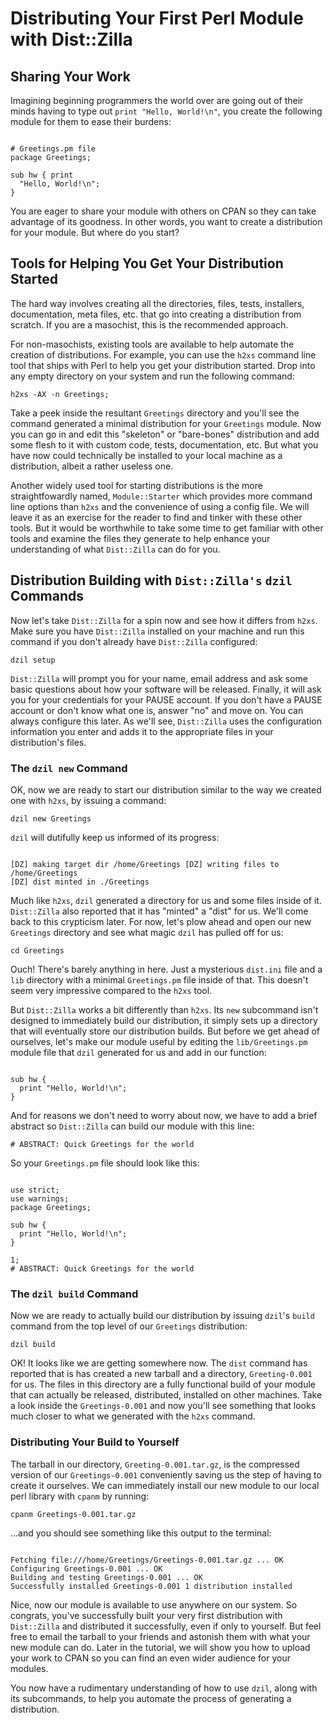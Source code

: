 # Distributing Your First Perl Module with Dist::Zilla

## Sharing Your Work

Imagining beginning programmers the world over are going out of their minds
having to type out `print "Hello, World!\n"`, you create the following module
for them to ease their burdens:

```

# Greetings.pm file
package Greetings;

sub hw { print
  "Hello, World!\n";
}

```

You are eager to share your module with others on CPAN so they can take
advantage of its goodness. In other words, you want to create a distribution for
your module. But where do you start?

## Tools for Helping You Get Your Distribution Started

The hard way involves creating all the directories, files, tests, installers,
documentation, meta files, etc. that go into creating a distribution from
scratch. If you are a masochist, this is the recommended approach.

For non-masochists, existing tools are available to help automate the creation
of distributions. For example, you can use the `h2xs` command line tool that
ships with Perl to help you get your distribution started. Drop into any empty
directory on your system and run the following command:

`h2xs -AX -n Greetings;`

Take a peek inside the resultant `Greetings` directory and you'll see the
command generated a minimal distribution for your `Greetings` module. Now you
can go in and edit this "skeleton" or "bare-bones" distribution and add some flesh
to it with custom code, tests, documentation, etc. But what you have now could
technically be installed to your local machine as a distribution, albeit a
rather useless one.

Another widely used tool for starting distributions is the more straightfowardly
named, `Module::Starter` which provides more command line options than `h2xs`
and the convenience of using a config file. We will leave it as an exercise for
the reader to find and tinker with these other tools. But it would be worthwhile
to take some time to get familiar with other tools and examine the files they
generate to help enhance your understanding of what `Dist::Zilla` can do for
you.

## Distribution Building with `Dist::Zilla's` `dzil` Commands

Now let's take `Dist::Zilla` for a spin now and see how it differs from `h2xs`.
Make sure you have `Dist::Zilla` installed on your machine and run this command
if you don't already have `Dist::Zilla` configured:

`dzil setup`

`Dist::Zilla` will prompt you for your name, email address and ask some basic
questions about how your software will be released. Finally, it will ask you for
your credentials for your PAUSE account. If you don't have a PAUSE account or
don't know what one is, answer "no" and move on. You can always configure this
later. As we'll see, `Dist::Zilla` uses the configuration information you enter
and adds it to the appropriate files in your distribution's files.

### The `dzil new` Command

OK, now we are ready to start our distribution similar to the way we created one
with `h2xs`, by issuing a command:

`dzil new Greetings`

`dzil` will dutifully keep us informed of its progress:

```

[DZ] making target dir /home/Greetings [DZ] writing files to /home/Greetings
[DZ] dist minted in ./Greetings

```

Much like `h2xs`, `dzil` generated a directory for us and some files inside of
it.  `Dist::Zilla` also reported that it has "minted" a "dist" for us. We'll
come back to this crypticism later. For now, let's plow ahead and open our new
`Greetings` directory and see what magic `dzil` has pulled off for us:

`cd Greetings`

Ouch! There's barely anything in here. Just a mysterious `dist.ini` file and a
`lib` directory with a minimal `Greetings.pm` file inside of that. This doesn't
seem very impressive compared to the `h2xs` tool.

But `Dist::Zilla` works a bit differently than `h2xs`. Its `new` subcommand
isn't designed to immediately build our distribution, it simply sets up a
directory that will eventually store our distribution builds. But before
we get ahead of ourselves, let's make our module useful by editing the
`lib/Greetings.pm` module file that `dzil` generated for us and add in our
function:

```

sub hw {
  print "Hello, World!\n";
}

```

And for reasons we don't need to worry about now, we have to add a brief
abstract so `Dist::Zilla` can build our module with this line:

`# ABSTRACT: Quick Greetings for the world`

So your `Greetings.pm` file should look like this:

```

use strict;
use warnings;
package Greetings;

sub hw {
  print "Hello, World!\n";
}

1;
# ABSTRACT: Quick Greetings for the world

```

### The `dzil build` Command

Now we are ready to actually build our distribution by issuing `dzil`'s `build`
command from the top level of our `Greetings` distribution:

`dzil build`

OK! It looks like we are getting somewhere now. The `dist` command has reported
that is has created a new tarball and a directory, `Greeting-0.001` for us.  The
files in this directory are a fully functional build of your module that can
actually be released, distributed, installed on other machines. Take a look
inside the `Greetings-0.001` and now you'll see something that looks much closer
to what we generated with the `h2xs` command.

### Distributing Your Build to Yourself

The tarball in our directory, `Greeting-0.001.tar.gz`, is the
compressed version of our `Greetings-0.001` conveniently saving us the step of
having to create it ourselves. We can immediately install our new module to our
local perl library with `cpanm` by running:

`cpanm Greetings-0.001.tar.gz`

...and you should see something like this output to the terminal:

```

Fetching file:///home/Greetings/Greetings-0.001.tar.gz ... OK
Configuring Greetings-0.001 ... OK
Building and testing Greetings-0.001 ... OK
Successfully installed Greetings-0.001 1 distribution installed

```

Nice, now our module is available to use anywhere on our system. So congrats,
you've successfully built your very first distribution with `Dist::Zilla` and
distributed it successfully, even if only to yourself. But feel free to
email the tarball to your friends and astonish them with what your new
module can do. Later in the tutorial, we will show you how to upload your work
to CPAN so you can find an even wider audience for your modules.

You now have a rudimentary understanding of how to use `dzil`, along
with its subcommands, to help you automate the process of generating a
distribution.
